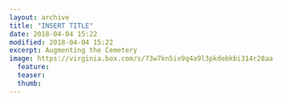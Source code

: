 ```yaml
---
layout: archive
title: "INSERT TITLE"
date: 2018-04-04 15:22
modified: 2018-04-04 15:22
excerpt: Augmenting the Cemetery
image: https://virginia.box.com/s/73w7kn5ix9q4a9l3pkdebkbi314r28aa
  feature:
  teaser:
  thumb:  
---
```

